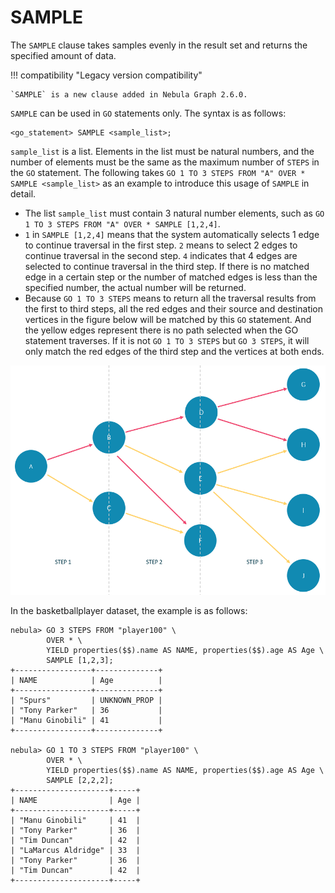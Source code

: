 # SAMPLE

The `SAMPLE` clause takes samples evenly in the result set and returns the specified amount of data.

!!! compatibility "Legacy version compatibility"

    `SAMPLE` is a new clause added in Nebula Graph 2.6.0.

`SAMPLE` can be used in `GO` statements only. The syntax is as follows:

```ngql
<go_statement> SAMPLE <sample_list>;
```

`sample_list` is a list. Elements in the list must be natural numbers, and the number of elements must be the same as the maximum number of `STEPS` in the `GO` statement. The following takes `GO 1 TO 3 STEPS FROM "A" OVER * SAMPLE <sample_list>` as an example to introduce this usage of `SAMPLE` in detail.

* The list `sample_list` must contain 3 natural number elements, such as `GO 1 TO 3 STEPS FROM "A" OVER * SAMPLE [1,2,4]`.
* `1` in `SAMPLE [1,2,4]` means that the system automatically selects 1 edge to continue traversal in the first step. `2` means to select 2 edges to continue traversal in the second step. `4` indicates that 4 edges are selected to continue traversal in the third step. If there is no matched edge in a certain step or the number of matched edges is less than the specified number, the actual number will be returned.
* Because `GO 1 TO 3 STEPS` means to return all the traversal results from the first to third steps, all the red edges and their source and destination vertices in the figure below will be matched by this `GO` statement. And the yellow edges represent there is no path selected when the GO statement traverses. If it is not `GO 1 TO 3 STEPS` but `GO 3 STEPS`, it will only match the red edges of the third step and the vertices at both ends.

![SAMPLE in GO](sample_in_go.png)

In the basketballplayer dataset, the example is as follows:

```ngql
nebula> GO 3 STEPS FROM "player100" \
        OVER * \
        YIELD properties($$).name AS NAME, properties($$).age AS Age \
        SAMPLE [1,2,3];
+-----------------+--------------+
| NAME            | Age          |
+-----------------+--------------+
| "Spurs"         | UNKNOWN_PROP |
| "Tony Parker"   | 36           |
| "Manu Ginobili" | 41           |
+-----------------+--------------+

nebula> GO 1 TO 3 STEPS FROM "player100" \
        OVER * \
        YIELD properties($$).name AS NAME, properties($$).age AS Age \
        SAMPLE [2,2,2];
+---------------------+-----+
| NAME                | Age |
+---------------------+-----+
| "Manu Ginobili"     | 41  |
| "Tony Parker"       | 36  |
| "Tim Duncan"        | 42  |
| "LaMarcus Aldridge" | 33  |
| "Tony Parker"       | 36  |
| "Tim Duncan"        | 42  |
+---------------------+-----+
```
